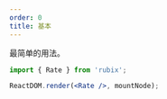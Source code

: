 ```yaml
---
order: 0
title: 基本
---
```


最简单的用法。

````jsx
import { Rate } from 'rubix';

ReactDOM.render(<Rate />, mountNode);
````
